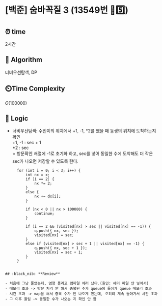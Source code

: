 # [백준] 숨바꼭질 3 (13549번 💛5️⃣)

## ⏰  **time**

2시간

## :pushpin: **Algorithm**

너비우선탐색, DP

## ⏲️**Time Complexity**

$O(100000)$

## :round_pushpin: **Logic**

- 너비우선탐색: 수빈이의 위치에서 +1, -1, *2를 했을 때 동생의 위치에 도착하는지 확인 <br/>
  +1, -1 : sec + 1 <br/>
  *2 : sec <br/>
  ⭐ 방문확인 배열에 -1로 초기화 하고, sec를 넣어 동일한 수에 도착해도 더 작은 sec가 나오면 저장할 수 있도록 한다. <br/>
  
  ```
	for (int i = 0; i < 3; i++) {
		int nx = x;
		if (i == 2) {
			nx *= 2;
		}
		else {
			nx += dx[i];
		}

  		if (nx < 0 || nx > 100000) {
			continue;
		}

  		if (i == 2 && (visited[nx] > sec || visited[nx] == -1)) {
			q.push({ nx, sec });
			visited[nx] = sec;
		}
		else if (visited[nx] > sec + 1 || visited[nx] == -1) {
			q.push({ nx, sec + 1 });
			visited[nx] = sec + 1;
		}
	}
 ```

## :black_nib: **Review**

- 처음에 그냥 풀었는데, 엄청 틀리고 컴파일 에러 났다.(원인: 헤더 파일 안 넣어서)
- 메모리 초과 -> 방문 처리 안 해서 중복된 수가 queue에 들어가 queue 메모리 초과
- 시간 초과 -> map을 써서 중복 수가 안 나오게 했는데, 오히려 계속 돌아가서 시간 초과
- 그 이후 틀림 -> 동일한 수가 나오는 지 확인 안 함
